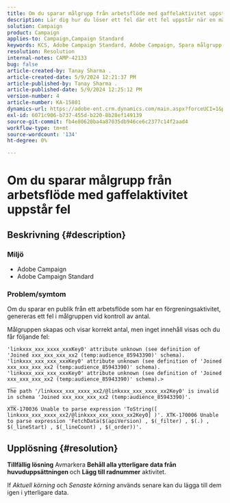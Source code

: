 ```yaml
---
title: Om du sparar målgrupp från arbetsflöde med gaffelaktivitet uppstår fel
description: Lär dig hur du löser ett fel där ett fel uppstår när en målgrupp sparas från ett arbetsflöde med en gaffelaktivitet.
solution: Campaign
product: Campaign
applies-to: Campaign,Campaign Standard
keywords: KCS, Adobe Campaign Standard, Adobe Campaign, Spara målgrupp, arbetsflöde, gaffelaktivitet, fel, felsökning
resolution: Resolution
internal-notes: CAMP-42133
bug: false
article-created-by: Tanay Sharma .
article-created-date: 5/9/2024 12:21:37 PM
article-published-by: Tanay Sharma .
article-published-date: 5/9/2024 12:25:12 PM
version-number: 4
article-number: KA-15801
dynamics-url: https://adobe-ent.crm.dynamics.com/main.aspx?forceUCI=1&pagetype=entityrecord&etn=knowledgearticle&id=5a2fa7ab-fe0d-ef11-9f89-000d3a345e57
exl-id: 6071c906-b737-455d-b220-8b28ef149139
source-git-commit: fb4e80620ba4a87035db946ce6c2377c14f2aad4
workflow-type: tm+mt
source-wordcount: '134'
ht-degree: 0%

---
```


# Om du sparar målgrupp från arbetsflöde med gaffelaktivitet uppstår fel

## Beskrivning {#description}


### Miljö

- Adobe Campaign
- Adobe Campaign Standard


### Problem/symtom

Om du sparar en publik från ett arbetsflöde som har en förgreningsaktivitet, genereras ett fel i målgruppen vid kontroll av antal.

Målgruppen skapas och visar korrekt antal, men inget innehåll visas och du får följande fel:


```
'linkxxx_xxx_xxxx_xxxKey0' attribute unknown (see definition of 'Joined xxx_xxx_xxx_xx2 (temp:audience_85943390)' schema). 'linkxxx_xxx_xxx_xxxKey0' attribute unknown (see definition of 'Joined xxx_xxx_xxx_xx2 (temp:audience_85943390)' schema). 'linkxxx_xxx_xxx_xxxKey0' attribute unknown (see definition of 'Joined xxx_xxx_xxx_xx2 (temp:audience_85943390)' schema).>
 __
The path '/linkxxx_xxx_xxxx_xx2/@linkxxx_xxx_xxxx_xx2Key0' is invalid in schema 'Joined xxx_xxx_xxx_xx2 (temp:audience_85943390)'.
 __
XTK-170036 Unable to parse expression 'ToString([ linkxxx_xxx_xxxx_xx2/@linkxxx_xxx_xxxx_xx2Key0] )'. XTK-170006 Unable to parse expression 'FetchData($(apiVersion) , $(_filter) , $(.) , $(_lineStart) , $(_lineCount) , $(_order))'.
```



## Upplösning {#resolution}


<b>Tillfällig lösning</b>
Avmarkera <b>Behåll alla ytterligare data från huvuduppsättningen </b>och <b>Lägg till radnummer</b> aktivitet.

If *Aktuell körning* och *Senaste körning* används senare kan du lägga till dem igen i ytterligare data.
